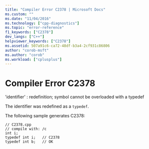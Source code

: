 ```yaml
---
title: "Compiler Error C2378 | Microsoft Docs"
ms.custom: ""
ms.date: "11/04/2016"
ms.technology: ["cpp-diagnostics"]
ms.topic: "error-reference"
f1_keywords: ["C2378"]
dev_langs: ["C++"]
helpviewer_keywords: ["C2378"]
ms.assetid: 507a91c6-ca72-48df-b3a4-2cf931c86806
author: "corob-msft"
ms.author: "corob"
ms.workload: ["cplusplus"]
---
```

# Compiler Error C2378
'identifier' : redefinition; symbol cannot be overloaded with a typedef  
  
 The identifier was redefined as a `typedef`.  
  
 The following sample generates C2378:  
  
```  
// C2378.cpp  
// compile with: /c  
int i;  
typedef int i;   // C2378  
typedef int b;   // OK  
```